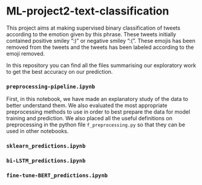 # ML-project2-text-classification

This project aims at making supervised binary classification of tweets according to the emotion given by this phrase. These tweets initially contained positive smiley ”:)” or negative smiley ”:(”. These emojis has been removed from the tweets and the tweets has been labeled according to the emoji removed.

In this repository you can find all the files summarising our exploratory work to get the best accuracy on our prediction. 

### `preprocessing-pipeline.ipynb`

First, in this notebook, we have made an explanatory study of the data to better understand them. We also evaluated the most appropriate preprocessing methods to use in order to best prepare the data for model training and prediction. We also placed all the useful definitions on preprocessing in the python file `f_preprocessing.py` so that they can be used in other notebooks.

### `sklearn_predictions.ipynb`

### `bi-LSTM_predictions.ipynb`

### `fine-tune-BERT_predictions.ipynb`


